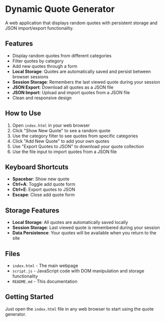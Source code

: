# Dynamic Quote Generator

A web application that displays random quotes with persistent storage and JSON import/export functionality.

## Features

- Display random quotes from different categories
- Filter quotes by category
- Add new quotes through a form
- **Local Storage**: Quotes are automatically saved and persist between browser sessions
- **Session Storage**: Remembers the last viewed quote during your session
- **JSON Export**: Download all quotes as a JSON file
- **JSON Import**: Upload and import quotes from a JSON file
- Clean and responsive design

## How to Use

1. Open `index.html` in your web browser
2. Click "Show New Quote" to see a random quote
3. Use the category filter to see quotes from specific categories
4. Click "Add New Quote" to add your own quotes
5. Use "Export Quotes to JSON" to download your quote collection
6. Use the file input to import quotes from a JSON file

## Keyboard Shortcuts

- **Spacebar**: Show new quote
- **Ctrl+A**: Toggle add quote form
- **Ctrl+E**: Export quotes to JSON
- **Escape**: Close add quote form

## Storage Features

- **Local Storage**: All quotes are automatically saved locally
- **Session Storage**: Last viewed quote is remembered during your session
- **Data Persistence**: Your quotes will be available when you return to the site

## Files

- `index.html` - The main webpage
- `script.js` - JavaScript code with DOM manipulation and storage functionality
- `README.md` - This documentation

## Getting Started

Just open the `index.html` file in any web browser to start using the quote generator.
